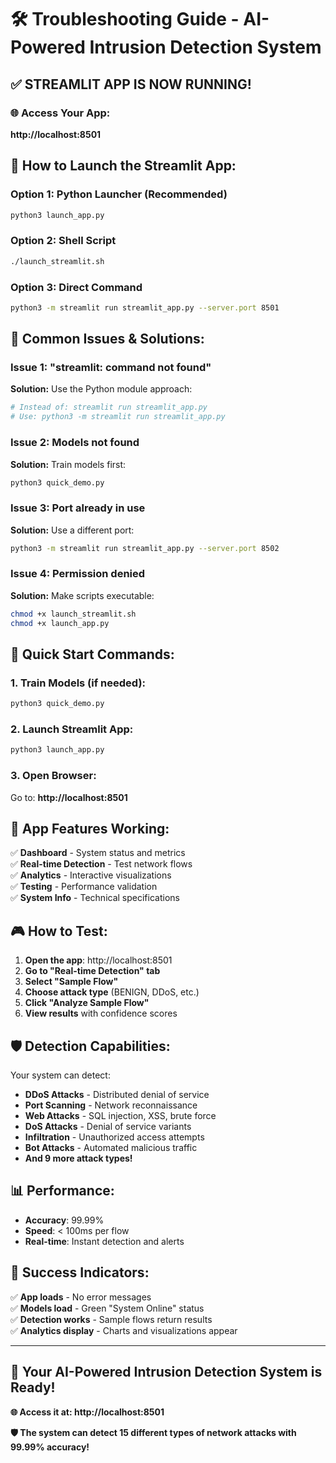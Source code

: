 # 🛠️ Troubleshooting Guide - AI-Powered Intrusion Detection System

## ✅ **STREAMLIT APP IS NOW RUNNING!**

### 🌐 **Access Your App:**
**http://localhost:8501**

## 🚀 **How to Launch the Streamlit App:**

### **Option 1: Python Launcher (Recommended)**
```bash
python3 launch_app.py
```

### **Option 2: Shell Script**
```bash
./launch_streamlit.sh
```

### **Option 3: Direct Command**
```bash
python3 -m streamlit run streamlit_app.py --server.port 8501
```

## 🔧 **Common Issues & Solutions:**

### **Issue 1: "streamlit: command not found"**
**Solution:** Use the Python module approach:
```bash
# Instead of: streamlit run streamlit_app.py
# Use: python3 -m streamlit run streamlit_app.py
```

### **Issue 2: Models not found**
**Solution:** Train models first:
```bash
python3 quick_demo.py
```

### **Issue 3: Port already in use**
**Solution:** Use a different port:
```bash
python3 -m streamlit run streamlit_app.py --server.port 8502
```

### **Issue 4: Permission denied**
**Solution:** Make scripts executable:
```bash
chmod +x launch_streamlit.sh
chmod +x launch_app.py
```

## 🎯 **Quick Start Commands:**

### **1. Train Models (if needed):**
```bash
python3 quick_demo.py
```

### **2. Launch Streamlit App:**
```bash
python3 launch_app.py
```

### **3. Open Browser:**
Go to: **http://localhost:8501**

## 📱 **App Features Working:**

✅ **Dashboard** - System status and metrics  
✅ **Real-time Detection** - Test network flows  
✅ **Analytics** - Interactive visualizations  
✅ **Testing** - Performance validation  
✅ **System Info** - Technical specifications  

## 🎮 **How to Test:**

1. **Open the app**: http://localhost:8501
2. **Go to "Real-time Detection" tab**
3. **Select "Sample Flow"**
4. **Choose attack type** (BENIGN, DDoS, etc.)
5. **Click "Analyze Sample Flow"**
6. **View results** with confidence scores

## 🛡️ **Detection Capabilities:**

Your system can detect:
- **DDoS Attacks** - Distributed denial of service
- **Port Scanning** - Network reconnaissance
- **Web Attacks** - SQL injection, XSS, brute force
- **DoS Attacks** - Denial of service variants
- **Infiltration** - Unauthorized access attempts
- **Bot Attacks** - Automated malicious traffic
- **And 9 more attack types!**

## 📊 **Performance:**
- **Accuracy**: 99.99%
- **Speed**: < 100ms per flow
- **Real-time**: Instant detection and alerts

## 🎉 **Success Indicators:**

✅ **App loads** - No error messages  
✅ **Models load** - Green "System Online" status  
✅ **Detection works** - Sample flows return results  
✅ **Analytics display** - Charts and visualizations appear  

---

## 🚀 **Your AI-Powered Intrusion Detection System is Ready!**

**🌐 Access it at: http://localhost:8501**

**🛡️ The system can detect 15 different types of network attacks with 99.99% accuracy!**
